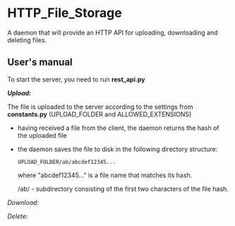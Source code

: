 # HTTP_File_Storage

A daemon that will provide an HTTP API for uploading, downloading and deleting files.

## User's manual

To start the server, you need to run **rest_api.py**

***Upload:***

The file is uploaded to the server according to the settings from **constants.py** (UPLOAD_FOLDER and ALLOWED_EXTENSIONS)

- having received a file from the client, the daemon returns the hash of the uploaded file
- the daemon saves the file to disk in the following directory structure:

      UPLOAD_FOLDER/ab/abcdef12345...
      
  where "abcdef12345..." is a file name that matches its hash.
  
  /ab/ - subdirectory consisting of the first two characters of the file hash.


*Download:*



*Delete:*





